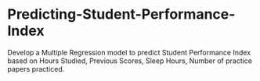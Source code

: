 # Predicting-Student-Performance-Index
Develop a Multiple Regression model to predict Student Performance Index based on Hours Studied, Previous Scores, Sleep Hours, Number of practice papers practiced.
